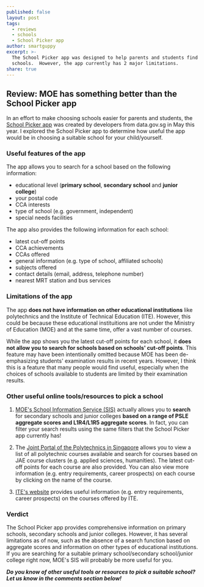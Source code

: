 ```yaml
---
published: false
layout: post
tags:
  - reviews
  - schools
  - School Picker app
author: smartguppy
excerpt: >-
  The School Picker app was designed to help parents and students find suitable
  schools.  However, the app currently has 2 major limitations.
share: true
---
```

## Review: MOE has something better than the School Picker app
In an effort to make choosing schools easier for parents and students, the [School Picker app](https://schoolpicker.sg/intro) was created by developers from data.gov.sg in May this year. I explored the School Picker app to determine how useful the app would be in choosing a suitable school for your child/yourself.

### Useful features of the app
The app allows you to search for a school based on the following information:
- educational level (**primary school**, **secondary school** and **junior college**)
- your postal code
- CCA interests
- type of school (e.g. government, independent)
- special needs facilities 

The app also provides the following information for each school:
- latest cut-off points
- CCA achievements
- CCAs offered
- general information (e.g. type of school, affiliated schools)
- subjects offered
- contact details (email, address, telephone number)
- nearest MRT station and bus services 

### Limitations of the app
The app **does not have information on other educational institutions** like polytechnics and the Institute of Technical Education (ITE). However, this could be because these educational instituitions are not under the Ministry of Education (MOE) and at the same time, offer a vast number of courses. 

While the app shows you the latest cut-off points for each school, it **does not allow you to search for schools based on schools' cut-off points**. This feature may have been intentionally omitted because MOE has been de-emphasizing students' examination results in recent years. However, I think this is a feature that many people would find useful, especially when the choices of schools available to students are limited by their examination results. 

### Other useful online tools/resources to pick a school
1. [MOE's School Information Service (SIS)](http://sis.moe.gov.sg/) actually allows you to **search** for secondary schools and junior colleges **based on a range of PSLE aggregate scores and L1R4/L1R5 aggregate scores**. In fact, you can filter your search results using the same filters that the School Picker app currently has!

2. The [Joint Portal of the Polytechnics in Singapore](http://www.polytechnic.edu.sg/introduction/available-courses) allows you to view a list of all polytechnic courses available and search for courses based on JAE course clusters (e.g. applied sciences, humanities). The latest cut-off points for each course are also provided. You can also view more information (e.g. entry requirements, career prospects) on each course by clicking on the name of the course.

3. [ITE's website](https://www.ite.edu.sg/wps/portal/fts.ft.courses/) provides useful information (e.g. entry requirements, career prospects) on the courses offered by ITE.

### Verdict
The School Picker app provides comprehensive information on primary schools, secondary schools and junior colleges. However, it has several limitations as of now, such as the absence of a search function based on aggregate scores and information on other types of educational institutions. If you are searching for a suitable primary school/secondary school/junior college right now, MOE's SIS will probably be more useful for you. 

**_Do you know of other useful tools or resources to pick a suitable school? Let us know in the comments section below!_**
